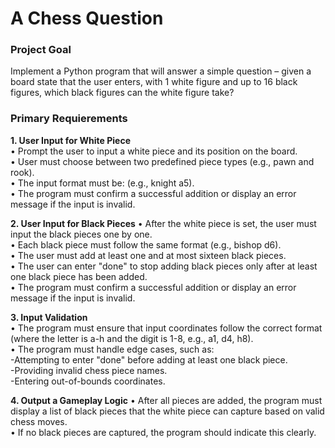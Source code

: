 # A Chess Question

### Project Goal

Implement a Python program that will answer a simple question – given a board state that the user enters, with 1 white figure and up to 16 black figures, which black figures can the white figure take?

### Primary Requierements

**1. User Input for White Piece**  
   • Prompt the user to input a white piece and its position on the board.  
   • User must choose between two predefined piece types (e.g., pawn and rook).  
   • The input format must be: (e.g., knight a5).  
   • The program must confirm a successful addition or display an error message if the input is invalid.  
   
**2. User Input for Black Pieces** 
   • After the white piece is set, the user must input the black pieces one by one.  
   • Each black piece must follow the same format (e.g., bishop d6).   
   • The user must add at least one and at most sixteen black pieces.  
   • The user can enter "done" to stop adding black pieces only after at least one black piece has been added.  
   • The program must confirm a successful addition or display an error message if the input is invalid.  
   
**3. Input Validation**  
   • The program must ensure that input coordinates follow the correct format (where the letter is a-h and the digit is 1-8, e.g., a1, d4, h8).  
   • The program must handle edge cases, such as:  
       -Attempting to enter "done" before adding at least one black piece.  
       -Providing invalid chess piece names.  
       -Entering out-of-bounds coordinates.  

**4. Output a Gameplay Logic**
   • After all pieces are added, the program must display a list of black pieces that the white piece can capture based on valid chess moves.  
   • If no black pieces are captured, the program should indicate this clearly.  
